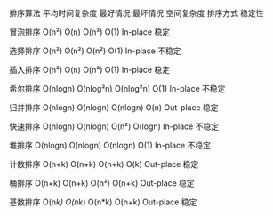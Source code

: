 排序算法   平均时间复杂度    最好情况   最坏情况    空间复杂度    排序方式     稳定性

冒泡排序      O(n²)        O(n)       O(n²)      O(1)      In-place      稳定

选择排序      O(n²)        O(n²)      O(n²)      O(1)      In-place      不稳定

插入排序      O(n²)        O(n)       O(n²)      O(1)      In-place      稳定

希尔排序     O(nlogn)     O(nlog²n)   O(nlog²n)  O(1)      In-place      不稳定
 
归并排序     O(nlogn)     O(nlogn)    O(nlogn)   O(n)      Out-place     稳定

快速排序     O(nlogn)     O(nlogn)    O(n²)      O(logn)   In-place     不稳定
  
堆排序       O(nlogn)     O(nlogn)    O(nlogn)   O(1)      In-place     不稳定

计数排序     O(n+k)       O(n+k)      O(n+k)     O(k)      Out-place     稳定

桶排序       O(n+k)       O(n+k)      O(n²)      O(n+k)    Out-place     稳定

基数排序     O(n*k)       O(n*k)      O(n*k)     O(n+k)    Out-place     稳定
